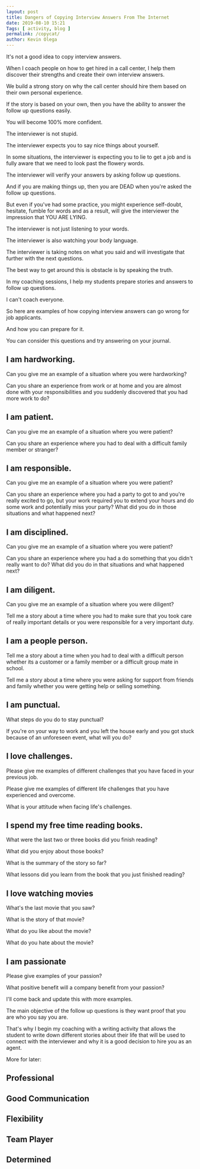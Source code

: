 ```yaml
--- 
layout: post 
title: Dangers of Copying Interview Answers From The Internet
date: 2019-08-10 15:21
Tags: [ activity, blog ]
permalink: /copycat/ 
author: Kevin Olega 
--- 
```

It's not a good idea to copy interview answers.

When I coach people on how to get hired in a call center, I help them discover their strengths and create their own interview answers.

We build a strong story on why the call center should hire them based on their own personal experience.

If the story is based on your own, then you have the ability to answer the follow up questions easily.

You will become 100% more confident.

The interviewer is not stupid.

The interviewer expects you to say nice things about yourself.

In some situations, the interviewer is expecting you to lie to get a job and is fully aware that we need to look past the flowery words.

The interviewer will verify your answers by asking follow up questions.

And if you are making things up, then you are DEAD when you're asked the follow up questions.

But even if you've had some practice, you might experience self-doubt, hesitate, fumble for words and as a result, will give the interviewer the impression that YOU ARE LYING.

The interviewer is not just listening to your words.

The interviewer is also watching your body language.

The interviewer is taking notes on what you said and will investigate that further with the next questions.

The best way to get around this is obstacle is by speaking the truth.

In my coaching sessions, I help my students prepare stories and answers to follow up questions.

I can't coach everyone.

So here are examples of how copying interview answers can go wrong for job applicants.

And how you can prepare for it.

You can consider this questions and try answering on your journal.

## I am hardworking.

Can you give me an example of a situation where you were hardworking?

Can you share an experience from work or at home and you are almost done with your responsibilities and you suddenly discovered that you had more work to do?

## I am patient.

Can you give me an example of a situation where you were patient?

Can you share an experience where you had to deal with a difficult family member or stranger?

## I am responsible.

Can you give me an example of a situation where you were patient?

Can you share an experience where you had a party to got to and you're really excited to go, but your work required you to extend your hours and do some work and potentially miss your party? What did you do in those situations and what happened next?

## I am disciplined.

Can you give me an example of a situation where you were patient?

Can you share an experience where you had a do something that you didn't really want to do? What did you do in that situations and what happened next?

## I am diligent.

Can you give me an example of a situation where you were diligent?

Tell me a story about a time where you had to make sure that you took care of really important details or you were responsible for a very important duty.

## I am a people person.

Tell me a story about a time when you had to deal with a difficult person whether its a customer or a family member or a difficult group mate in school.

Tell me a story about a time where you were asking for support from friends and family whether you were getting help or selling something.

## I am punctual.

What steps do you do to stay punctual?

If you're on your way to work and you left the house early and you got stuck because of an unforeseen event, what will you do?

## I love challenges.

Please give me examples of different challenges that you have faced in your previous job.

Please give me examples of different life challenges that you have experienced and overcome.

What is your attitude when facing life's challenges.

## I spend my free time reading books.

What were the last two or three books did you finish reading?

What did you enjoy about those books?

What is the summary of the story so far?

What lessons did you learn from the book that you just finished reading?

## I love watching movies

What's the last movie that you saw?

What is the story of that movie?

What do you like about the movie?

What do you hate about the movie?

## I am passionate

Please give examples of your passion?

What positive benefit will a company benefit from your passion?

I'll come back and update this with more examples.

The main objective of the follow up questions is they want proof that you are who you say you are.

That's why I begin my coaching with a writing activity that allows the student to write down different stories about their life that will be used to connect with the interviewer and why it is a good decision to hire you as an agent. 

More for later:

## Professional
## Good Communication
## Flexibility
## Team Player
## Determined
